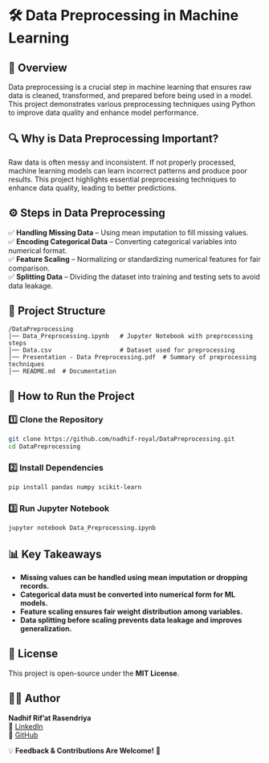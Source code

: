 # 🛠️ Data Preprocessing in Machine Learning

## 📌 Overview
Data preprocessing is a crucial step in machine learning that ensures raw data is cleaned, transformed, and prepared before being used in a model. This project demonstrates various preprocessing techniques using Python to improve data quality and enhance model performance.

## 🔍 Why is Data Preprocessing Important?
Raw data is often messy and inconsistent. If not properly processed, machine learning models can learn incorrect patterns and produce poor results. This project highlights essential preprocessing techniques to enhance data quality, leading to better predictions.

## ⚙️ Steps in Data Preprocessing
✅ **Handling Missing Data** – Using mean imputation to fill missing values.  
✅ **Encoding Categorical Data** – Converting categorical variables into numerical format.  
✅ **Feature Scaling** – Normalizing or standardizing numerical features for fair comparison.  
✅ **Splitting Data** – Dividing the dataset into training and testing sets to avoid data leakage.

## 📂 Project Structure
```
/DataPreprocessing
│── Data_Preprocessing.ipynb   # Jupyter Notebook with preprocessing steps
│── Data.csv                   # Dataset used for preprocessing
│── Presentation - Data Preprocessing.pdf  # Summary of preprocessing techniques
│── README.md  # Documentation
```

## 🚀 How to Run the Project
### 1️⃣ Clone the Repository
```sh
git clone https://github.com/nadhif-royal/DataPreprocessing.git
cd DataPreprocessing
```
### 2️⃣ Install Dependencies
```sh
pip install pandas numpy scikit-learn
```
### 3️⃣ Run Jupyter Notebook
```sh
jupyter notebook Data_Preprocessing.ipynb
```

## 📊 Key Takeaways
- **Missing values can be handled using mean imputation or dropping records.**
- **Categorical data must be converted into numerical form for ML models.**
- **Feature scaling ensures fair weight distribution among variables.**
- **Data splitting before scaling prevents data leakage and improves generalization.**

## 📜 License
This project is open-source under the **MIT License**.

## 👨‍💻 Author
**Nadhif Rif’at Rasendriya**  
🔗 [LinkedIn](https://www.linkedin.com/in/royalnadhif50/)  
🔗 [GitHub](https://github.com/nadhif-royal/)  

💡 **Feedback & Contributions Are Welcome!** 🚀
